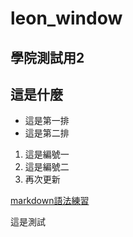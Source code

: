# leon_window
## 學院測試用2

## 這是什麼

- 這是第一排
- 這是第二排

1. 這是編號一
2. 這是編號二
3. 再次更新

[markdown語法練習](./markdown練習/README.md)

這是測試